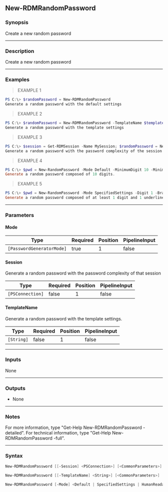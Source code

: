 New-RDMRandomPassword
---------------------

### Synopsis
Create a new random password

---

### Description

Create a new random password

---

### Examples
> EXAMPLE 1

```PowerShell
PS C:\> $randomPassword = New-RDMRandomPassword
Generate a random password with the default settings
```
> EXAMPLE 2

```PowerShell
PS C:\> $randomPassword = New-RDMRandomPassword -TemplateName $templateName
Generate a random password with the template settings
```
> EXAMPLE 3

```PowerShell
PS C:\> $session = Get-RDMSession -Name MySession; $randomPassword = New-RDMRandomPassword -Session $session
Generate a random password with the password complexity of the session
```
> EXAMPLE 4

```PowerShell
PS C:\> $pwd = New-RandomPassword -Mode Default -MinimumDigit 10 -MinimumLength 1
Generate a random password composed of 10 digits.
```
> EXAMPLE 5

```PowerShell
PS C:\> $pwd = New-RandomPassword -Mode SpecifiedSettings -Digit 1 -Bracket 0 -Underline 1 -Lowercase 0 -Special 0 -Uppercase 0
Generate a random password composed of at least 1 digit and 1 underline. The other characters are either a digit, a lowercase, an uppercase, a special symbol, a bracket , or an underline. High ANSI, minus and space characters are not present in the password. There is not guarantuee the password is XML Compliant.
```

---

### Parameters
#### **Mode**

|Type                     |Required|Position|PipelineInput|
|-------------------------|--------|--------|-------------|
|`[PasswordGeneratorMode]`|true    |1       |false        |

#### **Session**
Generate a random password with the password complexity of that session

|Type            |Required|Position|PipelineInput|
|----------------|--------|--------|-------------|
|`[PSConnection]`|false   |1       |false        |

#### **TemplateName**
Generate a random password with the template settings.

|Type      |Required|Position|PipelineInput|
|----------|--------|--------|-------------|
|`[String]`|false   |1       |false        |

---

### Inputs
None

---

### Outputs
* None

---

### Notes
For more information, type "Get-Help New-RDMRandomPassword -detailed". For technical information, type "Get-Help New-RDMRandomPassword -full".

---

### Syntax
```PowerShell
New-RDMRandomPassword [[-Session] <PSConnection>] [<CommonParameters>]
```
```PowerShell
New-RDMRandomPassword [[-TemplateName] <String>] [<CommonParameters>]
```
```PowerShell
New-RDMRandomPassword [-Mode] <Default | SpecifiedSettings | HumanReadable | Pattern | Pronounceable | Strong | Passphrase> [<CommonParameters>]
```
